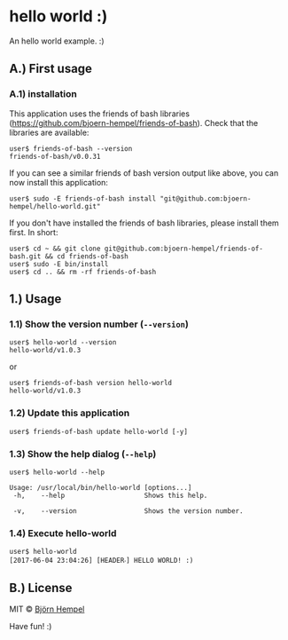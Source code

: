# hello world :)

An hello world example. :)

## A.) First usage

### A.1) installation

This application uses the friends of bash libraries (https://github.com/bjoern-hempel/friends-of-bash). Check that the libraries are available:

```
user$ friends-of-bash --version
friends-of-bash/v0.0.31
```

If you can see a similar friends of bash version output like above, you can now install this application:

```
user$ sudo -E friends-of-bash install "git@github.com:bjoern-hempel/hello-world.git"
```

If you don't have installed the friends of bash libraries, please install them first. In short:

```
user$ cd ~ && git clone git@github.com:bjoern-hempel/friends-of-bash.git && cd friends-of-bash
user$ sudo -E bin/install
user$ cd .. && rm -rf friends-of-bash
```

## 1.) Usage

### 1.1) Show the version number (`--version`)

```
user$ hello-world --version
hello-world/v1.0.3
```

or

```
user$ friends-of-bash version hello-world
hello-world/v1.0.3
```

### 1.2) Update this application

```
user$ friends-of-bash update hello-world [-y]
```

### 1.3) Show the help dialog (`--help`)

```
user$ hello-world --help

Usage: /usr/local/bin/hello-world [options...]
 -h,    --help                    Shows this help.

 -v,    --version                 Shows the version number.
```

### 1.4) Execute hello-world

```
user$ hello-world
[2017-06-04 23:04:26] [HEADER‧] HELLO WORLD! :)
```

## B.) License

MIT © [Björn Hempel](https://www.ixno.de/hello-world)

Have fun! :)

